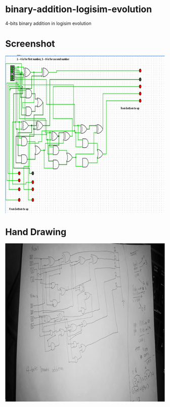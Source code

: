 # binary-addition-logisim-evolution
4-bits binary addition in logisim evolution

# Screenshot
<img src="screenshot.png" height="500">

# Hand Drawing
<img src="handdraw.jpeg" height="500">
